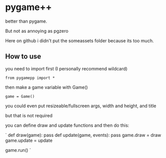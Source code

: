 # pygame++
better than pygame.

But not as annoying as pgzero

Here on github i didn't put the someassets folder because its too much.

## How to use

you need to import first (I personally recommend wildcard)

`from pygamepp import *`

then make a game variable with Game()

`game = Game()`

you could even put resizeable/fullscreen args, width and height, and title

but that is not required

you can define draw and update functions and then do this:

`
def draw(game):
  pass
def update(game, events):
  pass
game.draw = draw
game.update = update

game.run()
`
